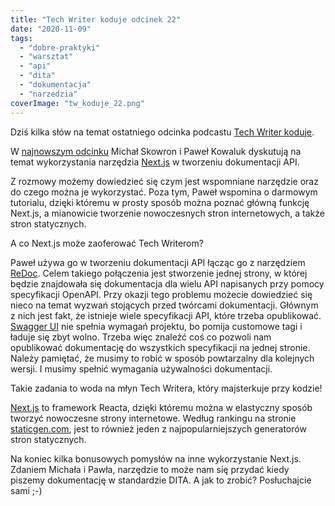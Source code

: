 ```yaml
---
title: "Tech Writer koduje odcinek 22"
date: "2020-11-09"
tags:
  - "dobre-praktyki"
  - "warsztat"
  - "api"
  - "dita"
  - "dokumentacja"
  - "narzedzia"
coverImage: "tw_koduje_22.png"
---
```


Dziś kilka słów na temat ostatniego odcinka podcastu
[Tech Writer koduje](https://techwriterkoduje.pl/).

W
[najnowszym odcinku](https://anchor.fm/docdeveloper/episodes/22-Tech-Writer-buduje-dokumentacj-API--czyli-Next-js--ReDoc-i-OpenAPI-w-akcji-el3gk9)
Michał Skowron i Paweł Kowaluk dyskutują na temat wykorzystania narzędzia
[Next.js](https://nextjs.org/) w tworzeniu dokumentacji API.

Z rozmowy możemy dowiedzieć się czym jest wspomniane narzędzie oraz do czego
można je wykorzystać. Poza tym, Paweł wspomina o darmowym tutorialu, dzięki
któremu w prosty sposób można poznać główną funkcję Next.js, a mianowicie
tworzenie nowoczesnych stron internetowych, a także stron statycznych.

A co Next.js może zaoferować Tech Writerom?

Paweł używa go w tworzeniu dokumentacji API łącząc go z narzędziem
[ReDoc](https://redoc.ly/). Celem takiego połączenia jest stworzenie jednej
strony, w której będzie znajdowała się dokumentacja dla wielu API napisanych
przy pomocy specyfikacji OpenAPI. Przy okazji tego problemu możecie dowiedzieć
się nieco na temat wyzwań stojących przed twórcami dokumentacji. Głównym z nich
jest fakt, że istnieje wiele specyfikacji API, które trzeba opublikować.
[Swagger UI](https://swagger.io/tools/swagger-ui/) nie spełnia wymagań projektu,
bo pomija customowe tagi i ładuje się zbyt wolno. Trzeba więc znaleźć coś co
pozwoli nam opublikować dokumentację do wszystkich specyfikacji na jednej
stronie. Należy pamiętać, że musimy to robić w sposób powtarzalny dla kolejnych
wersji. I musimy spełnić wymagania używalności dokumentacji.

Takie zadania to woda na młyn Tech Writera, który majsterkuje przy kodzie!

[Next.js](https://nextjs.org/) to framework Reacta, dzięki któremu można w
elastyczny sposób tworzyć nowoczesne strony internetowe. Według rankingu na
stronie [staticgen.com](https://jamstack.org/generators/), jest to również jeden
z najpopularniejszych generatorów stron statycznych.

Na koniec kilka bonusowych pomysłów na inne wykorzystanie Next.js. Zdaniem
Michała i Pawła, narzędzie to może nam się przydać kiedy piszemy dokumentację w
standardzie DITA. A jak to zrobić? Posłuchajcie sami ;-)
